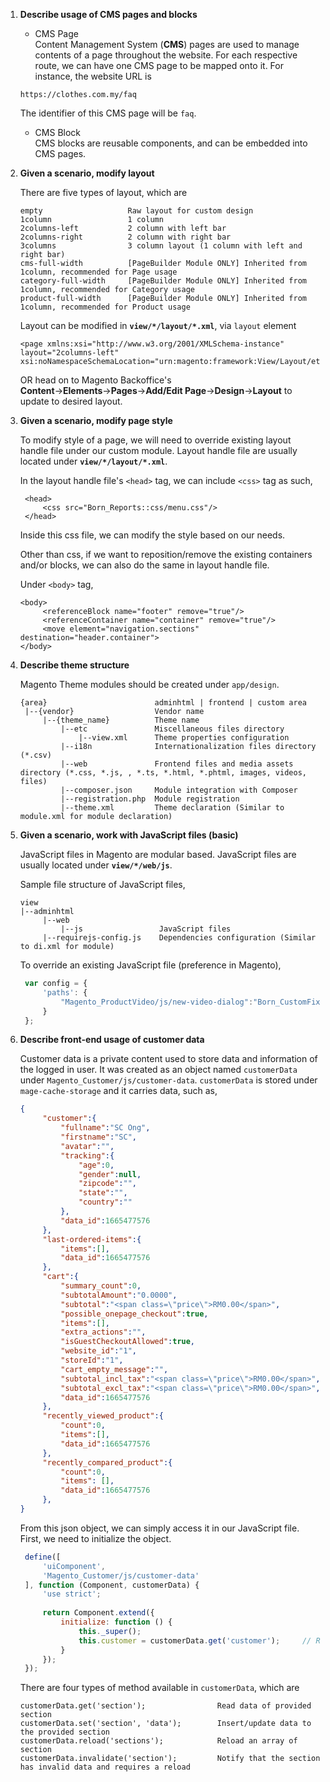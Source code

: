 1. __Describe usage of CMS pages and blocks__
   
   - CMS Page<br/>
   Content Management System (__CMS__) pages are used to manage contents of a page throughout the website. For each respective route, we can have one CMS page to be mapped onto it. For instance, the website URL is
   ```
   https://clothes.com.my/faq
   ```
   The identifier of this CMS page will be `faq`.   
   
   - CMS Block<br/>
   CMS blocks are reusable components, and can be embedded into CMS pages.

2. __Given a scenario, modify layout__
   
   There are five types of layout, which are
   ```
   empty                   Raw layout for custom design
   1column                 1 column
   2columns-left           2 column with left bar
   2columns-right          2 column with right bar
   3columns                3 column layout (1 column with left and right bar)
   cms-full-width          [PageBuilder Module ONLY] Inherited from 1column, recommended for Page usage
   category-full-width     [PageBuilder Module ONLY] Inherited from 1column, recommended for Category usage
   product-full-width      [PageBuilder Module ONLY] Inherited from 1column, recommended for Product usage
   ```

   Layout can be modified in __`view/*/layout/*.xml`__, via `layout` element
   ```
   <page xmlns:xsi="http://www.w3.org/2001/XMLSchema-instance" layout="2columns-left" xsi:noNamespaceSchemaLocation="urn:magento:framework:View/Layout/etc/page_configuration.xsd">
   ```
   OR
   head on to Magento Backoffice's __Content__→__Elements__→__Pages__→__Add/Edit Page__→__Design__→__Layout__ to update to desired layout.

3. __Given a scenario, modify page style__
   
   To modify style of a page, we will need to override existing layout handle file under our custom module. Layout handle file are usually located under __`view/*/layout/*.xml`__. 

   In the layout handle file's `<head>` tag, we can include `<css>` tag as such,
   ```
    <head>
        <css src="Born_Reports::css/menu.css"/>
    </head>
   ```
   Inside this css file, we can modify the style based on our needs. 

   Other than css, if we want to reposition/remove the existing containers and/or blocks, we can also do the same in layout handle file.

   Under `<body>` tag, 
   ```
   <body>
        <referenceBlock name="footer" remove="true"/>
        <referenceContainer name="container" remove="true"/>
        <move element="navigation.sections" destination="header.container">
   </body>
   ```

4. __Describe theme structure__
   
   Magento Theme modules should be created under `app/design`.

   ```
   {area}                        adminhtml | frontend | custom area
    |--{vendor}                  Vendor name
        |--{theme_name}          Theme name
            |--etc               Miscellaneous files directory
                |--view.xml      Theme properties configuration
            |--i18n              Internationalization files directory (*.csv)
            |--web               Frontend files and media assets directory (*.css, *.js, , *.ts, *.html, *.phtml, images, videos, files)
            |--composer.json     Module integration with Composer
            |--registration.php  Module registration
            |--theme.xml         Theme declaration (Similar to module.xml for module declaration)
   ```

5. __Given a scenario, work with JavaScript files (basic)__
   
   JavaScript files in Magento are modular based. JavaScript files are usually located under __`view/*/web/js`__.

   Sample file structure of JavaScript files,
   ```
   view
   |--adminhtml
        |--web
            |--js                 JavaScript files
        |--requirejs-config.js    Dependencies configuration (Similar to di.xml for module)
   ```

   To override an existing JavaScript file (preference in Magento),
   ```js
    var config = {
        'paths': {
            "Magento_ProductVideo/js/new-video-dialog":"Born_CustomFixes/js/new-video-dialog"
        }
    };
   ```

6. __Describe front-end usage of customer data__
   
   Customer data is a private content used to store data and information of the logged in user. It was created as an object named `customerData` under `Magento_Customer/js/customer-data`. `customerData` is stored under `mage-cache-storage` and it carries data, such as,
   ```json
   {
        "customer":{
            "fullname":"SC Ong",
            "firstname":"SC",
            "avatar":"",
            "tracking":{
                "age":0,
                "gender":null,
                "zipcode":"",
                "state":"",
                "country":""
            },
            "data_id":1665477576
        },
        "last-ordered-items":{
            "items":[],
            "data_id":1665477576
        },
        "cart":{
            "summary_count":0,
            "subtotalAmount":"0.0000",
            "subtotal":"<span class=\"price\">RM0.00</span>",
            "possible_onepage_checkout":true,
            "items":[],
            "extra_actions":"",
            "isGuestCheckoutAllowed":true,
            "website_id":"1",
            "storeId":"1",
            "cart_empty_message":"",
            "subtotal_incl_tax":"<span class=\"price\">RM0.00</span>",
            "subtotal_excl_tax":"<span class=\"price\">RM0.00</span>",
            "data_id":1665477576
        },
        "recently_viewed_product":{
            "count":0,
            "items":[],
            "data_id":1665477576
        },
        "recently_compared_product":{
            "count":0,
            "items": [],
            "data_id":1665477576
        },
   }
   ```

   From this json object, we can simply access it in our JavaScript file. First, we need to initialize the object.
   ```js
    define([
        'uiComponent',
        'Magento_Customer/js/customer-data'
    ], function (Component, customerData) {
        'use strict';
        
        return Component.extend({
            initialize: function () {
                this._super();
                this.customer = customerData.get('customer');     // Retrieving customer data from mage-cache-storage
            }
        });
    });
   ```

   There are four types of method available in `customerData`, which are
   ```
   customerData.get('section');                Read data of provided section
   customerData.set('section', 'data');        Insert/update data to the provided section   
   customerData.reload('sections');            Reload an array of section
   customerData.invalidate('section');         Notify that the section has invalid data and requires a reload
   ```
